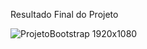 Resultado Final do Projeto

![ProjetoBootstrap 1920x1080](https://user-images.githubusercontent.com/81247538/156767496-588fa673-3089-4260-b8d6-9abd34a7297a.png)
